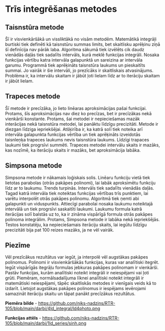 # Trīs integrēšanas metodes

## Taisnstūra metode
Šī ir visvienkāršākā un vissliktākā no visām metodēm. Matemātikā integrāļi burtiski tiek definēti kā taisnstūru summas limits, bet skaitlisku aprēķinu ziņā šī definīcija nav pārāk laba. Algoritma sākumā tiek izvēlēts cik daudz vienādās daļās tiek sadalīts intervāls, kurā meklē funkcijas integrāli. Nosaka funkcijas vērtību katra intervāla galapunktā un sareizina ar intervāla garumu. Programmā tiek aprēķināts taisnstūra laukums un pieskaitīts summai. Jo vairāk ir šie intervāli, jo prezīcāks ir skaitliskais atvasinājums. Problēma ir, ka intervālu skaitam ir jābūt ļoti lielam līdz ar to iterāciju skaitam ir jābūt lielam.
## Trapeces metode
Šī metode ir precīzāka, jo lieto linēaras aproksimācijas pašai funkcijai. Protams, šīs aproksimācijas nav diez ko precīzas, bet ir precīzākas nekā vienkārši konstante. Protams, šai metodei ir nepieciešamas mazāk interācijas nekā taisnstūra metodei, lai panāktu līdzīgu precizitāti. Metode ir diezgan līdziga iepriekšējai. Atšķirība ir, ka katrā solī tiek noteika arī intervāla galapunkta funkcijas vērtība un tiek aprēķināts izveidotās taisnleņķa trapeces laukums nevis taisnstūra laukums. Līdzīgi trapaces laukumi tiek progrsīvi summēti. Trapeces metodei intervālu skaits ir mazāks, kas nozīmē, ka iterāciju skaits ir mazāks, bet aproksimācija labāka.
## Simpsona metode
Simpsona metode ir nākamais loģiskais solis. Linēaru funkciju vietā tiek lietotas parabolas (otrās pakāpes polinomi), lai labāk aproksimētu funkciju līdz ar to laukumu. Trends turpinās. Intervāls tiek sadalīts vienādās daļās. Tagad katrā intervāla tiek noteiktas funkcijas vērtības trīs punktiem, lai varētu interpolēt otrās pakāpes polinomu. Algoritmā tiek ņemti abi galapunkti un viduspunkts. Attiecīgi parabolai nosaka laukumu noteiktajā intervālā un tiek progrsīvi saskaitīti laukumi. Laukumu formula katrā iterācijas solī balstās uz to, ka ir zināma vispārīgā formula otrās pakāpes polinoma integrālim. Protams, Simpsona metode ir labāka nekā iepriekšējās. Testos konstatēju, ka nepieciešamais iterāciju skaits, lai iegūtu līdzīgu precizitāti bija pat 100 reizes mazāks, ja ne vēl vairāk.
## Piezīme
Vēl prezīcākus rezultātus var iegūt, ja interpolē vēl augstākas pakāpes polinomus. Polinomi ir visvienkāršākās funkcijas, kuras var analītiski itegrēt. Iegūt vispārīgās itegrāļu formulas jebkuras pakāpes polinomam ir vienkārši. Pastāv funkcijas, kurām analītiski noteikt integrāli ir neiespējami vai ļoti grūti. Piemēram, normālsadalījuma līknei analītiski noteikt integrāli ir matemātiski neiespējami, tāpēc skaitliskās metodes ir vienīgais veids kā to izdarīt. Lietojot augstākas pakāpes polinomus ir iespējams ievērojami samazināt iterāciju skaitu un tāpat panākt precīzākus rezultātus.

**Piemēra bilde** - https://github.com/niks-nadzins/RTR-105/blob/main/darbi/4ld_integral/ld4photo.png

**Funkcijas attēls** - https://github.com/niks-nadzins/RTR-105/blob/main/darbi/1ld_series/sinh.png
